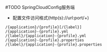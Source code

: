 #TODO
SpringCloudConfig服务端
* 配置文件访问格式(http(s)://url:port/+)
```$xslt
/{application}/{profile}[/{label}]
/{application}-{profile}.yml
/{label}/{application}-{profile}.yml
/{application}-{profile}.properties
/{label}/{application}-{profile}.properties
```
